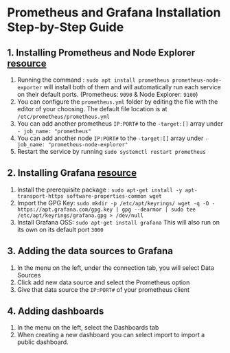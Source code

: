 
# Prometheus and Grafana Installation Step-by-Step Guide

## 1. Installing Prometheus and Node Explorer [resource](https://www.howtoforge.com/how-to-install-prometheus-and-node-exporter-on-debian-12/)

1. Running the command : `sudo apt install prometheus prometheus-node-exporter` will install both of them and will automatically run each service on their default ports. (Prometheus: `9090` & Node Explorer: `9100`)
2. You can configure the `prometheus.yml` folder by editing the file with the editor of your choosing. The default file location is at `/etc/prometheus/prometheus.yml`
3. You can add another prometheus `IP:PORT#` to the `-target:[]` array under `- job_name: "prometheus"`
4. You can add another node  `IP:PORT#` to the `-target:[]` array under `- job_name: "prometheus-node-explorer"`
5. Restart the service by running `sudo systemctl restart prometheus`

## 2. Installing Grafana [resource](https://grafana.com/docs/grafana/latest/setup-grafana/installation/debian/)

1. Install the prerequisite package : `sudo apt-get install -y apt-transport-https software-properties-common wget`
2. Import the GPG Key: `sudo mkdir -p /etc/apt/keyrings/ wget -q -O - https://apt.grafana.com/gpg.key | gpg --dearmor | sudo tee /etc/apt/keyrings/grafana.gpg > /dev/null`
3. Install Grafana OSS: `sudo apt-get install grafana` This will also run on its own on its default port `3000`

## 3. Adding the data sources to Grafana

1. In the menu on the left, under the connection tab, you will select Data Sources
2. Click add new data source and select the Prometheus option
3. Give that data source the `IP:PORT#` of your prometheus client

## 4. Adding dashboards

1. In the menu on the left, select the Dashboards tab
2. When creating a new dashboard you can select import to import a public dashboard.

